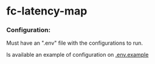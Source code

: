 # fc-latency-map



### Configuration:

Must have an ".env" file with the configurations to run.

Is available an example of configuration on [.env.example](./manager/.env.example)
